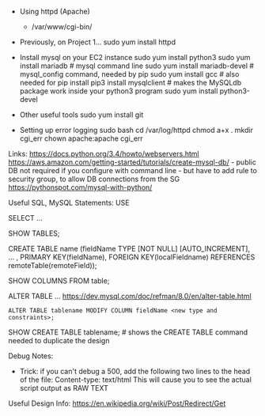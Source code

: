 * Using httpd (Apache)
  * /var/www/cgi-bin/

* Previously, on Project 1...
    sudo yum install httpd

* Install mysql on your EC2 instance
    sudo yum install python3
    sudo yum install mariadb              # mysql command line
    sudo yum install mariadb-devel        # mysql_config command, needed by pip
    sudo yum install gcc                  # also needed for pip install
    pip3 install mysqlclient              # makes the MySQLdb package work inside your python3 program
    sudo yum install python3-devel

* Other useful tools
    sudo yum install git

* Setting up error logging
    sudo bash
    cd /var/log/httpd
    chmod a+x .
    mkdir cgi_err
    chown apache:apache cgi_err



Links:
  https://docs.python.org/3.4/howto/webservers.html
  https://aws.amazon.com/getting-started/tutorials/create-mysql-db/
      - public DB not required if you configure with command line
      - but have to add rule to security group, to allow DB connections from the SG
  https://pythonspot.com/mysql-with-python/



Useful SQL, MySQL Statements:
  USE <dbName>

  SELECT ...

  SHOW TABLES;

  CREATE TABLE name (fieldName TYPE [NOT NULL] [AUTO_INCREMENT], ... , PRIMARY KEY(fieldName), FOREIGN KEY(localFieldname) REFERENCES remoteTable(remoteField));

  SHOW COLUMNS FROM table;

  ALTER TABLE ...
    https://dev.mysql.com/doc/refman/8.0/en/alter-table.html

    ALTER TABLE tablename MODIFY COLUMN fieldName <new type and constraints>;

  SHOW CREATE TABLE tablename;
    # shows the CREATE TABLE command needed to duplicate the design



Debug Notes:
  - Trick: if you can't debug a 500, add the following two lines to the head of the file:
        Content-type: text/html
        <blank line>
    This will cause you to see the actual script output as RAW TEXT



Useful Design Info:
  https://en.wikipedia.org/wiki/Post/Redirect/Get

